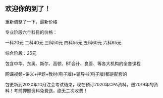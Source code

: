 ## 欢迎你的到了！

重新调整了一下，最新价格

专业阶段六个科目的价格：

一科20元
二科40元
三科50元
四科55元
五科60元
六科65元

综合阶段：25元

包含中华、东奥、斯尔、高顿、BT会计、良善、等各大机构的全套课程

网课视频+讲义+押题+教材(电子版)+辅导书(电子版)都是配套的

包更新到2020年10月注会考试结束，现在预订2020年CPA资料，送2019年的资料！考前押题资料免费送，绝无二次收费！
